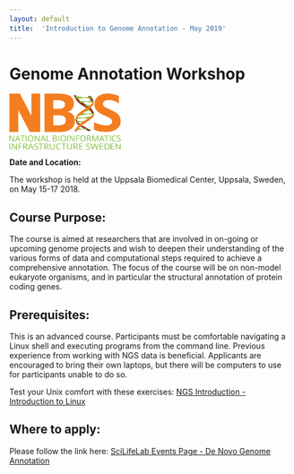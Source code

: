 ```yaml
---
layout: default
title:  'Introduction to Genome Annotation - May 2019'
---
```

 

# Genome Annotation Workshop

[<img align="center" src="NBIS.png" width="200" height="100" />](https://nbis.se) 

**Date and Location:**

The workshop is held at the Uppsala Biomedical Center, Uppsala, Sweden, on May 15-17 2018.

## Course Purpose:

The course is aimed at researchers that are involved in on-going or upcoming genome projects and wish to deepen their understanding of the various forms of data and computational steps required to achieve a comprehensive annotation. The focus of the course will be on non-model eukaryote organisms, and in particular the structural annotation of protein coding genes.


## Prerequisites:

This is an advanced course. Participants must be comfortable navigating a Linux shell and executing 
programs from the command line. Previous experience from working with NGS data is beneficial. Applicants 
are encouraged to bring their own laptops, but there will be computers to use for participants unable to do so.

Test your Unix comfort with these exercises: [NGS Introduction - Introduction to Linux](https://scilifelab.github.io/courses/ngsintro/1809/labs/linux-intro)

## Where to apply:

Please follow the link here: [SciLifeLab Events Page - De Novo Genome Annotation](https://www.scilifelab.se/events/introduction-to-genome-annotation/)
